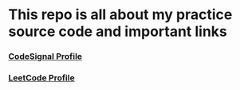 # This repo is all about my practice source code and important links

### [CodeSignal Profile](https://app.codesignal.com/profile/fahim_m_bbd)

### [LeetCode Profile](https://leetcode.com/fahim_montasir/)
